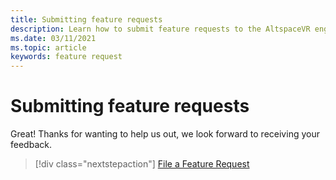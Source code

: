 ```yaml
---
title: Submitting feature requests
description: Learn how to submit feature requests to the AltspaceVR engineering team.
ms.date: 03/11/2021
ms.topic: article
keywords: feature request
---
```


# Submitting feature requests

Great! Thanks for wanting to help us out, we look forward to receiving your feedback.

> [!div class="nextstepaction"] 
> [File a Feature Request](https://help.altvr.com/hc/en-us/requests/new?ticket_form_id=360001742213)
